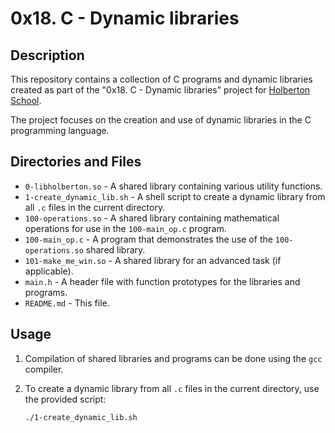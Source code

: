 # 0x18. C - Dynamic libraries

## Description

This repository contains a collection of C programs and dynamic libraries created as part of the "0x18. C - Dynamic libraries" project for [Holberton School](https://www.holbertonschool.com/).

The project focuses on the creation and use of dynamic libraries in the C programming language.

## Directories and Files

- `0-libholberton.so` - A shared library containing various utility functions.
- `1-create_dynamic_lib.sh` - A shell script to create a dynamic library from all `.c` files in the current directory.
- `100-operations.so` - A shared library containing mathematical operations for use in the `100-main_op.c` program.
- `100-main_op.c` - A program that demonstrates the use of the `100-operations.so` shared library.
- `101-make_me_win.so` - A shared library for an advanced task (if applicable).
- `main.h` - A header file with function prototypes for the libraries and programs.
- `README.md` - This file.

## Usage

1. Compilation of shared libraries and programs can be done using the `gcc` compiler.

2. To create a dynamic library from all `.c` files in the current directory, use the provided script:

   ```bash
   ./1-create_dynamic_lib.sh

